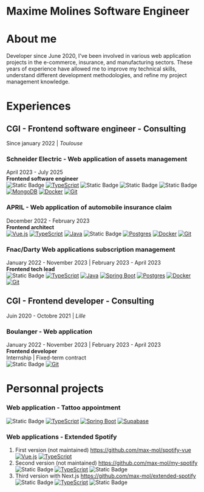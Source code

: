 # **Maxime Molines Software Engineer**

# About me

Developer since June 2020, I've been involved in various web application projects in the e-commerce, insurance, and manufacturing sectors. These years of experience have allowed me to improve my technical skills, understand different development methodologies, and refine my project management knowledge.

# Experiences

## CGI - Frontend software engineer - Consulting

Since january 2022 | _Toulouse_

### Schneider Electric - Web application of assets management

April 2023 - July 2025\
**Frontend software engineer**\
![Static Badge](https://img.shields.io/badge/React-%230088CC?logo=react)
[![TypeScript](https://img.shields.io/badge/TypeScript-3178C6?logo=typescript&logoColor=fff)](#)
![Static Badge](https://img.shields.io/badge/Next.js-%23000000?logo=nextdotjs)
![Static Badge](https://img.shields.io/badge/GraphQL-%23E10098?logo=graphql)
![Static Badge](https://img.shields.io/badge/Python-%233776AB?logo=python&logoColor=%23f8db66)
[![MongoDB](https://img.shields.io/badge/MongoDB-%234ea94b.svg?logo=mongodb&logoColor=white)](#)
[![Docker](https://img.shields.io/badge/Docker-2496ED?logo=docker&logoColor=fff)](#)
[![Git](https://img.shields.io/badge/Git-F05032?logo=git&logoColor=fff)](#)

### APRIL - Web application of automobile insurance claim

December 2022 - February 2023\
**Frontend architect**\
 [![Vue.js](https://img.shields.io/badge/Vue.js-4FC08D?logo=vuedotjs&logoColor=fff)](#)
[![TypeScript](https://img.shields.io/badge/TypeScript-3178C6?logo=typescript&logoColor=fff)](#)
[![Java](https://img.shields.io/badge/Java-%23ED8B00.svg?logo=openjdk&logoColor=white)](#)
![Static Badge](https://img.shields.io/badge/Quarkus-%234695EB?logo=quarkus&logoColor=%23f5f5f5)
[![Postgres](https://img.shields.io/badge/Postgres-%23316192.svg?logo=postgresql&logoColor=white)](#)
[![Docker](https://img.shields.io/badge/Docker-2496ED?logo=docker&logoColor=fff)](#)
[![Git](https://img.shields.io/badge/Git-F05032?logo=git&logoColor=fff)](#)

### Fnac/Darty Web applications subscription management

January 2022 - November 2023 | February 2023 - April 2023\
**Frontend tech lead**\
![Static Badge](https://img.shields.io/badge/React-%230088CC?logo=react)
[![TypeScript](https://img.shields.io/badge/TypeScript-3178C6?logo=typescript&logoColor=fff)](#)
[![Java](https://img.shields.io/badge/Java-%23ED8B00.svg?logo=openjdk&logoColor=white)](#)
[![Spring Boot](https://img.shields.io/badge/Spring%20Boot-6DB33F?logo=springboot&logoColor=fff)](#)
[![Postgres](https://img.shields.io/badge/Postgres-%23316192.svg?logo=postgresql&logoColor=white)](#)
[![Docker](https://img.shields.io/badge/Docker-2496ED?logo=docker&logoColor=fff)](#)
[![Git](https://img.shields.io/badge/Git-F05032?logo=git&logoColor=fff)](#)

## CGI - Frontend developer - Consulting

Juin 2020 - Octobre 2021 | _Lille_

### Boulanger - Web application

January 2022 - November 2023 | February 2023 - April 2023\
**Frontend developer**\
Internship | Fixed-term contract\
![Static Badge](https://img.shields.io/badge/React-%230088CC?logo=react)
[![Git](https://img.shields.io/badge/Git-F05032?logo=git&logoColor=fff)](#)

# Personnal projects

### Web application - Tattoo appointment

![Static Badge](https://img.shields.io/badge/React-%230088CC?logo=react)
[![TypeScript](https://img.shields.io/badge/TypeScript-3178C6?logo=typescript&logoColor=fff)](#)
[![Spring Boot](https://img.shields.io/badge/Spring%20Boot-6DB33F?logo=springboot&logoColor=fff)](#)
[![Supabase](https://img.shields.io/badge/Supabase-3FCF8E?logo=supabase&logoColor=fff)](#)

### Web applications - Extended Spotify

1. First version (not maintained) https://github.com/max-mol/spotify-vue \
   [![Vue.js](https://img.shields.io/badge/Vue.js-4FC08D?logo=vuedotjs&logoColor=fff)](#)
   [![TypeScript](https://img.shields.io/badge/TypeScript-3178C6?logo=typescript&logoColor=fff)](#)
2. Second version (not maintained) https://github.com/max-mol/my-spotify \
   ![Static Badge](https://img.shields.io/badge/React-%230088CC?logo=react)
   [![TypeScript](https://img.shields.io/badge/TypeScript-3178C6?logo=typescript&logoColor=fff)](#)
   ![Static Badge](https://img.shields.io/badge/Next.js-%23000000?logo=nextdotjs)
3. Third version with Next.js https://github.com/max-mol/extended-spotify \
   ![Static Badge](https://img.shields.io/badge/React-%230088CC?logo=react)
   [![TypeScript](https://img.shields.io/badge/TypeScript-3178C6?logo=typescript&logoColor=fff)](#)
   ![Static Badge](https://img.shields.io/badge/Next.js-%23000000?logo=nextdotjs)
